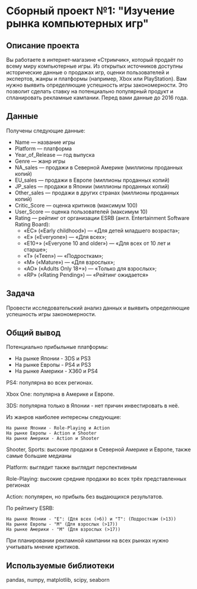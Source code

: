 # **Сборный проект №1: "Изучение рынка компьютерных игр"**

## **Описание проекта**
Вы работаете в интернет-магазине «Стримчик», который продаёт по всему миру компьютерные игры. Из открытых источников доступны исторические данные о продажах игр, оценки пользователей и экспертов, жанры и платформы (например, Xbox или PlayStation). Вам нужно выявить определяющие успешность игры закономерности. Это позволит сделать ставку на потенциально популярный продукт и спланировать рекламные кампании. Перед вами данные до 2016 года.
## **Данные**

Получены следующие данные:

- Name — название игры  
- Platform — платформа  
- Year_of_Release — год выпуска  
- Genre — жанр игры  
- NA_sales — продажи в Северной Америке (миллионы проданных копий)  
- EU_sales — продажи в Европе (миллионы проданных копий)  
- JP_sales — продажи в Японии (миллионы проданных копий)  
- Other_sales — продажи в других странах (миллионы проданных копий)  
- Critic_Score — оценка критиков (максимум 100)  
- User_Score — оценка пользователей (максимум 10)  
- Rating — рейтинг от организации ESRB (англ. Entertainment Software Rating Board):  
    - «EC» («Early childhood») — «Для детей младшего возраста»;
    - «E» («Everyone») — «Для всех»;
    - «E10+» («Everyone 10 and older») — «Для всех от 10 лет и старше»;
    - «T» («Teen») — «Подросткам»;
    - «M» («Mature») — «Для взрослых»;
    - «AO» («Adults Only 18+») — «Только для взрослых»;
    - «RP» («Rating Pending») — «Рейтинг ожидается»

## **Задача**
Провести исследовательский анализ данных и выявить определяющие успешность игры закономерности.
## **Общий вывод**
Потенциально прибыльные платформы:

   - На рынке Японии - 3DS и PS3
   - На рынке Европы - PS4 и PS3
   - На рынке Америки - X360 и PS4

PS4: популярна во всех регионах.

Xbox One: популярна в Америке и Европе.

3DS: популярна только в Японии - нет причин инвестировать в неё.

Из жанров наиболее интересны следующие:

    На рынке Японии - Role-Playing и Action
    На рынке Европы - Action и Shooter
    На рынке Америки - Action и Shooter

Shooter, Sports: высокие продажи в Северной Америке и Европе, также самые большие медианы

Platform: выглядит также выглядит перспективным

Role-Playing: высокие средние продажи во всех трёх представленных регионах

Action: популярен, но прибыль без выдающихся результатов.

По рейтингу ESRB:

    На рынке Японии - "E": (Для всех (>6)) и "T": (Подросткам (>13))
    На рынке Европы - "M" (Для взрослых (>17))
    На рынке Америки - "M" (Для взрослых (>17))

При планировании рекламной кампании на всех рынках нужно учитывать мнение критиков.

## **Используемые библиотеки**

pandas, numpy, matplotlib, scipy, seaborn

